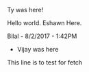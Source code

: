 Ty was here!

Hello world. Eshawn Here.


Bilal - 8/2/2017 - 1:42PM

- Vijay was here

This line is to test for fetch

